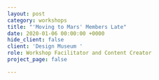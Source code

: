 ```yaml
---
layout: post
category: workshops
title: "'Moving to Mars' Members Late"
date: 2020-01-06 00:00:00 +0000
hide_client: false
client: 'Design Museum '
role: Workshop Facilitator and Content Creator
project_page: false

---
```

